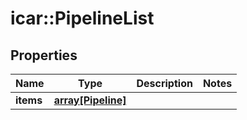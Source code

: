 # icar::PipelineList


## Properties

Name | Type | Description | Notes
------------ | ------------- | ------------- | -------------
**items** | [**array[Pipeline]**](Pipeline.md) |  | 


